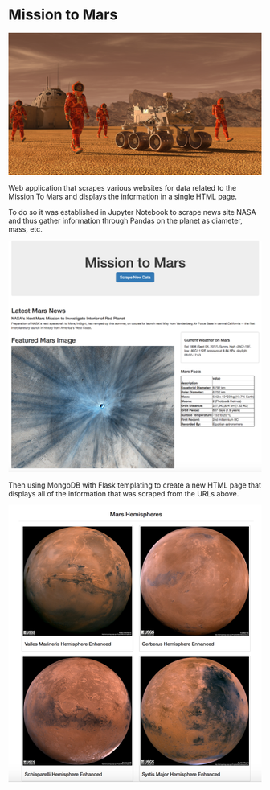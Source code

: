# Mission to Mars

<img src="Images/mission_to_mars.png">

Web application that scrapes various websites for data related to the Mission To Mars and displays the information in a single HTML page.

To do so it was established in Jupyter Notebook to scrape news site NASA and thus gather information through Pandas on the planet as diameter, mass, etc.

<img src="Images/final_app_part1.png">

Then using MongoDB with Flask templating to create a new HTML page that displays all of the information that was scraped from the URLs above.

<img src="Images/final_app_part2.png">
